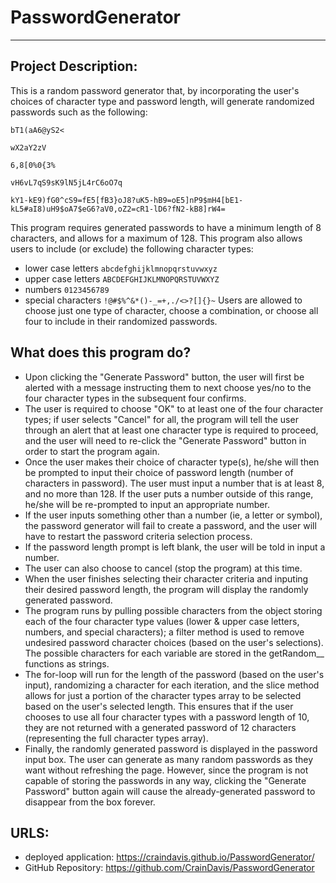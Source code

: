 # PasswordGenerator
-------------------------------------------------------------------------------------------------------
## Project Description:
This is a random password generator that, by incorporating the user's choices of character type and password length, will generate randomized passwords such as the following: 
```
bT1(aA6@yS2<

wX2aY2zV

6,8[0%0{3%

vH6vL7qS9sK9lN5jL4rC6oO7q

kY1-kE9)fG0^cS9=fE5[fB3}oJ8?uK5-hB9=oE5]nP9$mH4[bE1-kL5#aI8)uH9$oA7$eG6?aV0,oZ2=cR1-lD6?fN2-kB8]rW4=
```
This program requires generated passwords to have a minimum length of 8 characters, and allows for a maximum of 128. This program also allows users to include (or exclude) the following character types:
* lower case letters `abcdefghijklmnopqrstuvwxyz`
* upper case letters `ABCDEFGHIJKLMNOPQRSTUVWXYZ`
* numbers `0123456789`
* special characters `!@#$%^&*()-_=+,./<>?[]{}~`
Users are allowed to choose just one type of character, choose a combination, or choose all four to include in their randomized passwords.
## What does this program do?
* Upon clicking the "Generate Password" button, the user will first be alerted with a message instructing them to next choose yes/no to the four character types  in the subsequent four confirms.
* The user is required to choose "OK" to at least one of the four character types; if user selects "Cancel" for all, the program will tell the user through an alert that at least one character type is required to proceed, and the user will need to re-click the "Generate Password" button in order to start the program again.
* Once the user makes their choice of character type(s), he/she will then be prompted to input their choice of password length (number of characters in password). The user must input a number that is at least 8, and no more than 128. If the user puts a number outside of this range, he/she will be re-prompted to input an appropriate number. 
* If the user inputs something other than a number (ie, a letter or symbol), the password generator will fail to create a password, and the user will have to restart the password criteria selection process. 
* If the password length prompt is left blank, the user will be told in input a number.
* The user can also choose to cancel (stop the program) at this time.
* When the user finishes selecting their character criteria and inputing their desired password length, the program will  display the randomly generated password.
* The program runs by pulling possible characters from the object storing each of the four character type values (lower & upper case letters, numbers, and special characters); a filter method is used to remove undesired password character choices (based on the user's selections). The possible characters for each variable are stored in the getRandom__ functions as strings.
* The for-loop will run for the length of the password (based on the user's input), randomizing a character for each iteration, and the slice method allows for just a portion of the character types array to be selected based on the user's selected length. This ensures that if the user chooses to use all four character types with a password length of 10, they are not returned with a generated password of 12 characters (representing the full character types array). 
* Finally, the randomly generated password is displayed in the password input box. The user can generate as many random passwords as they want without refreshing the page. However, since the program is not capable of storing the passwords in any way, clicking the "Generate Password" button again will cause the already-generated password to disappear from the box forever.

## URLS:
* deployed application: https://craindavis.github.io/PasswordGenerator/
* GitHub Repository: https://github.com/CrainDavis/PasswordGenerator

